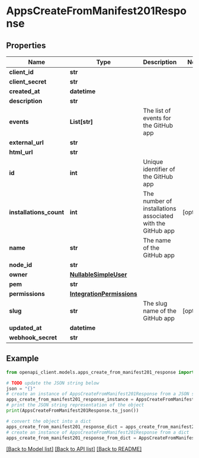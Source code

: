 # AppsCreateFromManifest201Response


## Properties

Name | Type | Description | Notes
------------ | ------------- | ------------- | -------------
**client_id** | **str** |  | 
**client_secret** | **str** |  | 
**created_at** | **datetime** |  | 
**description** | **str** |  | 
**events** | **List[str]** | The list of events for the GitHub app | 
**external_url** | **str** |  | 
**html_url** | **str** |  | 
**id** | **int** | Unique identifier of the GitHub app | 
**installations_count** | **int** | The number of installations associated with the GitHub app | [optional] 
**name** | **str** | The name of the GitHub app | 
**node_id** | **str** |  | 
**owner** | [**NullableSimpleUser**](NullableSimpleUser.md) |  | 
**pem** | **str** |  | 
**permissions** | [**IntegrationPermissions**](IntegrationPermissions.md) |  | 
**slug** | **str** | The slug name of the GitHub app | [optional] 
**updated_at** | **datetime** |  | 
**webhook_secret** | **str** |  | 

## Example

```python
from openapi_client.models.apps_create_from_manifest201_response import AppsCreateFromManifest201Response

# TODO update the JSON string below
json = "{}"
# create an instance of AppsCreateFromManifest201Response from a JSON string
apps_create_from_manifest201_response_instance = AppsCreateFromManifest201Response.from_json(json)
# print the JSON string representation of the object
print(AppsCreateFromManifest201Response.to_json())

# convert the object into a dict
apps_create_from_manifest201_response_dict = apps_create_from_manifest201_response_instance.to_dict()
# create an instance of AppsCreateFromManifest201Response from a dict
apps_create_from_manifest201_response_from_dict = AppsCreateFromManifest201Response.from_dict(apps_create_from_manifest201_response_dict)
```
[[Back to Model list]](../README.md#documentation-for-models) [[Back to API list]](../README.md#documentation-for-api-endpoints) [[Back to README]](../README.md)


